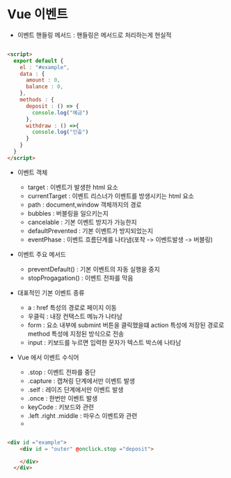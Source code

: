 # Vue 이벤트

- 이벤트 핸들링 메서드 : 핸들링은 메서드로 처리하는게 현실적

```html

<script>
  export default {
    el : "#example",
    data : {
      amount : 0,
      balance : 0,
    },
    methods : {
      deposit : () => {
        console.log("예금")
      },
      withdraw : () =>{
        console.log("인출")
      }
    }
  }
</script>

```

- 이벤트 객체
  - target : 이벤트가 발생한 html 요소
  - currentTarget : 이벤트 리스너가 이벤트를 방생시키는 html 요소
  - path : document,window 객체까지의 경로
  - bubbles : 버블링을 일으키는지
  - cancelable : 기본 이벤트 방지가 가능한지
  - defaultPrevented : 기본 이벤트가 방지되었는지
  - eventPhase : 이벤트 흐름단계를 나타냄(포착 -> 이벤트발생 -> 버블링)

- 이벤트 주요 메서드
  - preventDefault() : 기본 이벤트의 자동 실행을 중지
  - stopProgagation() : 이벤트 전파를 막음


- 대표적인 기본 이벤트 종류
  - a : href 특성의 경로로 페이지 이동
  - 우클릭 : 내장 컨택스트 메뉴가 나타남
  - form : 요소 내부에 submint 버튼을 클릭했을떄 action 특성에 저장된 경로로 method 특성에 지정된 방식으로 전송
  - input : 키보드를 누르면 입력한 문자가 텍스트 박스에 나타남

- Vue 에서 이벤트 수식어
  - .stop : 이벤트 전파를 중단
  - .capture : 캡쳐링 단계에서만 이벤트 발생
  - .self : 레이즈 단계에서만 이벤트 발생
  - .once : 한번만 이벤트 발생
  - keyCode : 키보드와 관련
  - .left .right .middle : 마우스 이벤트와 관련
  -

```html

<div id ="example">
    <div id = "outer" @onclick.stop ="deposit">

    </div>
  </div>

```
